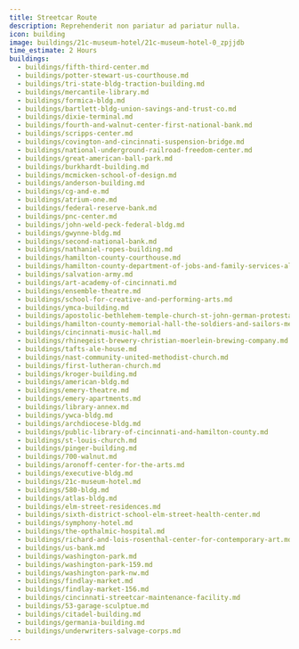 ```yaml
---
title: Streetcar Route
description: Reprehenderit non pariatur ad pariatur nulla.
icon: building
image: buildings/21c-museum-hotel/21c-museum-hotel-0_zpjjdb
time_estimate: 2 Hours
buildings:
  - buildings/fifth-third-center.md
  - buildings/potter-stewart-us-courthouse.md
  - buildings/tri-state-bldg-traction-building.md
  - buildings/mercantile-library.md
  - buildings/formica-bldg.md
  - buildings/bartlett-bldg-union-savings-and-trust-co.md
  - buildings/dixie-terminal.md
  - buildings/fourth-and-walnut-center-first-national-bank.md
  - buildings/scripps-center.md
  - buildings/covington-and-cincinnati-suspension-bridge.md
  - buildings/national-underground-railroad-freedom-center.md
  - buildings/great-american-ball-park.md
  - buildings/burkhardt-building.md
  - buildings/mcmicken-school-of-design.md
  - buildings/anderson-building.md
  - buildings/cg-and-e.md
  - buildings/atrium-one.md
  - buildings/federal-reserve-bank.md
  - buildings/pnc-center.md
  - buildings/john-weld-peck-federal-bldg.md
  - buildings/gwynne-bldg.md
  - buildings/second-national-bank.md
  - buildings/nathaniel-ropes-building.md
  - buildings/hamilton-county-courthouse.md
  - buildings/hamilton-county-department-of-jobs-and-family-services-alms-and-doepke-bldg.md
  - buildings/salvation-army.md
  - buildings/art-academy-of-cincinnati.md
  - buildings/ensemble-theatre.md
  - buildings/school-for-creative-and-performing-arts.md
  - buildings/ymca-building.md
  - buildings/apostolic-bethlehem-temple-church-st-john-german-protestant-church.md
  - buildings/hamilton-county-memorial-hall-the-soldiers-and-sailors-memorial-building.md
  - buildings/cincinnati-music-hall.md
  - buildings/rhinegeist-brewery-christian-moerlein-brewing-company.md
  - buildings/tafts-ale-house.md
  - buildings/nast-community-united-methodist-church.md
  - buildings/first-lutheran-church.md
  - buildings/kroger-building.md
  - buildings/american-bldg.md
  - buildings/emery-theatre.md
  - buildings/emery-apartments.md
  - buildings/library-annex.md
  - buildings/ywca-bldg.md
  - buildings/archdiocese-bldg.md
  - buildings/public-library-of-cincinnati-and-hamilton-county.md
  - buildings/st-louis-church.md
  - buildings/pinger-building.md
  - buildings/700-walnut.md
  - buildings/aronoff-center-for-the-arts.md
  - buildings/executive-bldg.md
  - buildings/21c-museum-hotel.md
  - buildings/580-bldg.md
  - buildings/atlas-bldg.md
  - buildings/elm-street-residences.md
  - buildings/sixth-district-school-elm-street-health-center.md
  - buildings/symphony-hotel.md
  - buildings/the-opthalmic-hospital.md
  - buildings/richard-and-lois-rosenthal-center-for-contemporary-art.md
  - buildings/us-bank.md
  - buildings/washington-park.md
  - buildings/washington-park-159.md
  - buildings/washington-park-nw.md
  - buildings/findlay-market.md
  - buildings/findlay-market-156.md
  - buildings/cincinnati-streetcar-maintenance-facility.md
  - buildings/53-garage-sculptue.md
  - buildings/citadel-building.md
  - buildings/germania-building.md
  - buildings/underwriters-salvage-corps.md
---
```

